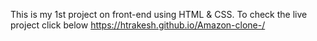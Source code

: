 This is my 1st project on front-end using HTML & CSS.
To check the live project click below
https://htrakesh.github.io/Amazon-clone-/
